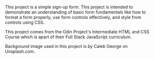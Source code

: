 This project is a simple sign-up form. This project is intended to demonstrate an understanding of basic form fundamentals like how to format a form properly, use form controls effectively, and style from controls using CSS. 

This project comes from the Odin Project's Intermediate HTML and CSS Course which is apart of their Full Stack JavaScript curriculum. 

Background image used in this project is by Caleb George on Unsplash.com.
